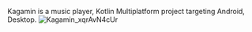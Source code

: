 Kagamin is a music player, Kotlin Multiplatform project targeting Android, Desktop.
![Kagamin_xqrAvN4cUr](https://github.com/user-attachments/assets/7d16d9d3-8986-43e2-ac7f-f069da59ec31)
